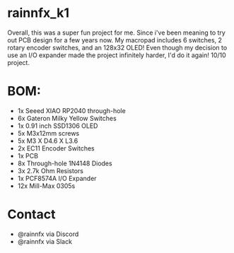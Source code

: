 # rainnfx_k1

Overall, this was a super fun project for me. Since i've been meaning to try out PCB design for a few years now. My macropad includes 6 switches, 2 rotary encoder switches, and an 128x32 OLED! Even though my decision to use an I/O expander made the project infinitely harder, I'd do it again! 10/10 project.

# BOM:
- 1x Seeed XIAO RP2040 through-hole
- 6x Gateron Milky Yellow Switches
- 1x 0.91 inch SSD1306 OLED
- 5x M3x12mm screws
- 5x M3 X D4.6 X L3.6
- 2x EC11 Encoder Switches
- 1x PCB
- 8x Through-hole 1N4148 Diodes
- 3x 2.7k Ohm Resistors
- 1x PCF8574A I/O Expander
- 12x Mill-Max 0305s

# Contact

- @rainnfx via Discord
- @rainnfx via Slack
